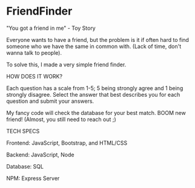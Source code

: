 # FriendFinder

"You got a friend in me" - Toy Story

Everyone wants to have a friend, but the problem is it if often hard to find someone who we have the same in common with. (Lack of time, don't wanna talk to people).

To solve this, I made a very simple friend finder.

HOW DOES IT WORK?

Each question has a scale from 1-5; 5 being strongly agree and 1 being strongly disagree. Select the answer that best describes you for each question and submit your answers. 

My fancy code will check the database for your best match. BOOM new friend! (Almost, you still need to reach out ;) 

TECH SPECS

Frontend:
JavaScript, Bootstrap, and HTML/CSS

Backend:
JavaScript, Node

Database:
SQL

NPM:
Express
Server


